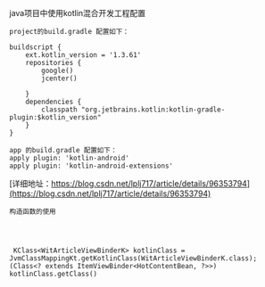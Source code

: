 
java项目中使用kotlin混合开发工程配置
```
project的build.gradle 配置如下：

buildscript {
    ext.kotlin_version = '1.3.61'
    repositories {
        google()
        jcenter()
        
    }
    dependencies {
        classpath "org.jetbrains.kotlin:kotlin-gradle-plugin:$kotlin_version"
    }
}

app 的build.gradle 配置如下：
apply plugin: 'kotlin-android'
apply plugin: 'kotlin-android-extensions'

```
[详细地址：https://blog.csdn.net/lplj717/article/details/96353794](https://blog.csdn.net/lplj717/article/details/96353794)

```
构造函数的使用




 KClass<WitArticleViewBinderK> kotlinClass = JvmClassMappingKt.getKotlinClass(WitArticleViewBinderK.class);
(Class<? extends ItemViewBinder<HotContentBean, ?>>) kotlinClass.getClass()
```